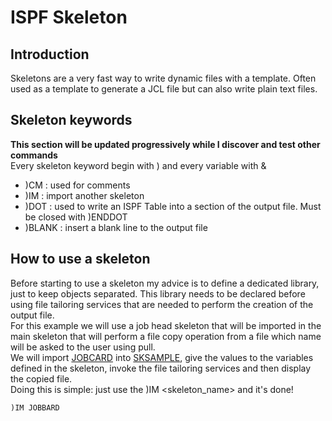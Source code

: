 # ISPF Skeleton
## Introduction  
Skeletons are a very fast way to write dynamic files with a template. Often used as a template to generate a JCL file but can also write plain text files.  
## Skeleton keywords
**This section will be updated progressively while I discover and test other commands**  
Every skeleton keyword begin with ) and every variable with &  
- )CM : used for comments
- )IM : import another skeleton
- )DOT <isptablename> : used to write an ISPF Table into a section of the output file. Must be closed with )ENDDOT
- )BLANK : insert a blank line to the output file
## How to use a skeleton
Before starting to use a skeleton my advice is to define a dedicated library, just to keep objects separated. This library needs to be declared before using file tailoring services that are needed to perform the creation of the output file.  
For this example we will use a job head skeleton that will be imported in the main skeleton that will perform a file copy operation from a file which name will be asked to the user using pull.  
We will import [JOBCARD](JOBCARD.skel) into [SKSAMPLE](SKSAMPLE.skel), give the values to the variables defined in the skeleton, invoke the file tailoring services and then display the copied file.  
Doing this is simple: just use the )IM <skeleton_name> and it's done!  
```
)IM JOBBARD
```
